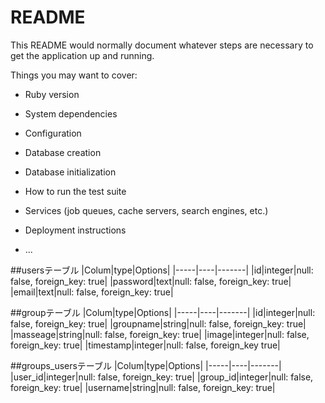 # README

This README would normally document whatever steps are necessary to get the
application up and running.

Things you may want to cover:

* Ruby version

* System dependencies

* Configuration

* Database creation

* Database initialization

* How to run the test suite

* Services (job queues, cache servers, search engines, etc.)

* Deployment instructions

* ...

##usersテーブル
|Colum|type|Options|
|-----|----|-------|
|id|integer|null: false, foreign_key: true|
|password|text|null: false, foreign_key: true|
|email|text|null: false, foreign_key: true|

##groupテーブル
|Colum|type|Options|
|-----|----|-------|
|id|integer|null: false, foreign_key: true|
|groupname|string|null: false, foreign_key: true|
|masseage|string|null: false, foreign_key: true|
|image|integer|null: false, foreign_key: true|
|timestamp|integer|null: false, foreign_key true|

##groups_usersテーブル
|Colum|type|Options|
|-----|----|-------|
|user_id|integer|null: false, foreign_key: true|
|group_id|integer|null: false, foreign_key: true|
|username|string|null: false, foreign_key: true|